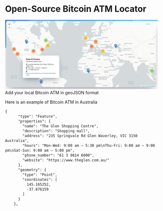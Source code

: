 # Open-Source Bitcoin ATM Locator
![](images/bitrawr-atm-map.png)
Add your local Bitcoin ATM in geoJSON format

Here is an example of Bitcoin ATM in Australia
```
{
      "type": "Feature",
      "properties": {
        "name": "The Glen Shopping Centre",
        "description": "Shopping mall",
        "address": "235 Springvale Rd Glen Waverley, VIC 3150 Australia",
        "hours": "Mon-Wed: 9:00 am – 5:30 pm\nThu-Fri: 9:00 am – 9:00 pm\nSat-Sun: 9:00 am – 5:00 pm",
        "phone_number": "61 3 9814 6000",
        "website": "https://www.theglen.com.au/"
      },
      "geometry": {
        "type": "Point",
        "coordinates": [
          145.165252,
          -37.876159
        ]
      }
    },
```
